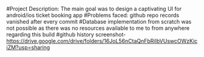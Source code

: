 #Project Description: The main goal was to design a captivating UI for android/ios ticket booking app 
#Problems faced: github repo records vanished after every commit
#Database implementation from scratch was not possible as there was no resources available to me to from anywhere regarding this build
#github history screenshot- https://drive.google.com/drive/folders/16JoL56nCtaQnFbRiIbVUswcOWzKiciZM?usp=sharing
